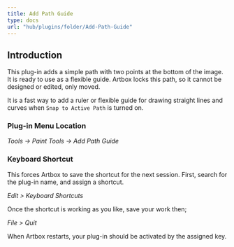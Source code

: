 ```yaml
---
title: Add Path Guide
type: docs
url: "hub/plugins/folder/Add-Path-Guide"
---
```


## Introduction

This plug-in adds a simple path with two points at the bottom of the image. It is ready to use as a flexible guide. Artbox locks this path, so it cannot be designed or edited, only moved.

It is a fast way to add a ruler or flexible guide for drawing straight lines and curves when `Snap to Active Path` is turned on.

### Plug-in Menu Location

_Tools -> Paint Tools -> Add Path Guide_

### Keyboard Shortcut

This forces Artbox to save the shortcut for the next session. First, search for the plug-in name, and assign a shortcut.

_Edit > Keyboard Shortcuts_

Once the shortcut is working as you like, save your work then;

_File > Quit_

When Artbox restarts, your plug-in should be activated by the assigned key.
